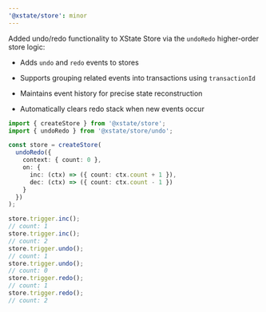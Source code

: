 ```yaml
---
'@xstate/store': minor
---
```


Added undo/redo functionality to XState Store via the `undoRedo` higher-order store logic:

- Adds `undo` and `redo` events to stores
- Supports grouping related events into transactions using `transactionId`
- Maintains event history for precise state reconstruction

- Automatically clears redo stack when new events occur

```ts
import { createStore } from '@xstate/store';
import { undoRedo } from '@xstate/store/undo';

const store = createStore(
  undoRedo({
    context: { count: 0 },
    on: {
      inc: (ctx) => ({ count: ctx.count + 1 }),
      dec: (ctx) => ({ count: ctx.count - 1 })
    }
  })
);

store.trigger.inc();
// count: 1
store.trigger.inc();
// count: 2
store.trigger.undo();
// count: 1
store.trigger.undo();
// count: 0
store.trigger.redo();
// count: 1
store.trigger.redo();
// count: 2
```
